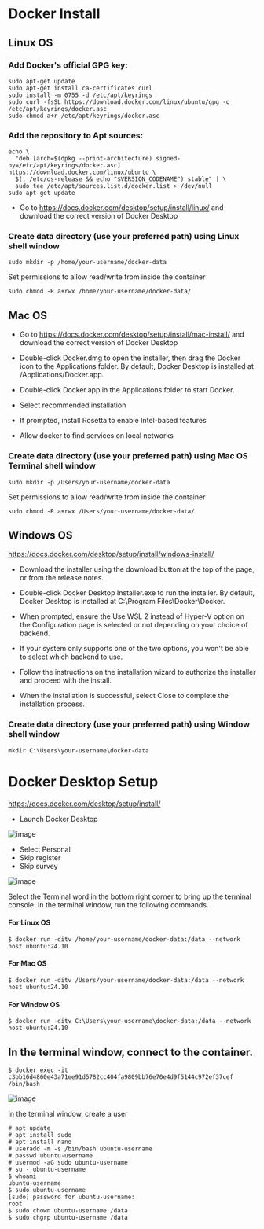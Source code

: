 # Docker Install
## Linux OS
### Add Docker's official GPG key:
```
sudo apt-get update
sudo apt-get install ca-certificates curl
sudo install -m 0755 -d /etc/apt/keyrings
sudo curl -fsSL https://download.docker.com/linux/ubuntu/gpg -o /etc/apt/keyrings/docker.asc
sudo chmod a+r /etc/apt/keyrings/docker.asc
```

### Add the repository to Apt sources:
```
echo \
  "deb [arch=$(dpkg --print-architecture) signed-by=/etc/apt/keyrings/docker.asc] https://download.docker.com/linux/ubuntu \
  $(. /etc/os-release && echo "$VERSION_CODENAME") stable" | \
  sudo tee /etc/apt/sources.list.d/docker.list > /dev/null
sudo apt-get update
```

- Go to https://docs.docker.com/desktop/setup/install/linux/ and download the correct version of Docker Desktop

### Create data directory (use your preferred path) using Linux shell window
```
sudo mkdir -p /home/your-username/docker-data
```
Set permissions to allow read/write from inside the container
```
sudo chmod -R a+rwx /home/your-username/docker-data/
```
## Mac OS

- Go to https://docs.docker.com/desktop/setup/install/mac-install/ and download the correct version of Docker Desktop

- Double-click Docker.dmg to open the installer, then drag the Docker icon to the Applications folder. By default, Docker Desktop is installed at /Applications/Docker.app.

- Double-click Docker.app in the Applications folder to start Docker.
- Select recommended installation
- If prompted, install Rosetta to enable Intel-based features
- Allow docker to find services on local networks

### Create data directory (use your preferred path) using Mac OS Terminal shell window
```
sudo mkdir -p /Users/your-username/docker-data
```
Set permissions to allow read/write from inside the container
```
sudo chmod -R a+rwx /Users/your-username/docker-data/
```

## Windows OS

https://docs.docker.com/desktop/setup/install/windows-install/

- Download the installer using the download button at the top of the page, or from the release notes.

- Double-click Docker Desktop Installer.exe to run the installer. By default, Docker Desktop is installed at C:\Program Files\Docker\Docker.

- When prompted, ensure the Use WSL 2 instead of Hyper-V option on the Configuration page is selected or not depending on your choice of backend.

- If your system only supports one of the two options, you won't be able to select which backend to use.

- Follow the instructions on the installation wizard to authorize the installer and proceed with the install.

- When the installation is successful, select Close to complete the installation process.

### Create data directory (use your preferred path) using Window shell window
```
mkdir C:\Users\your-username\docker-data
```


# Docker Desktop Setup

https://docs.docker.com/desktop/setup/install/

- Launch Docker Desktop
  
![image](https://github.com/user-attachments/assets/ed57f40e-29b3-465d-a767-8c1ac17b933e)

- Select Personal
- Skip register
- Skip survey
  
![image](https://github.com/user-attachments/assets/776a1e43-32ec-4a2a-a059-fdb11904f34a)

Select the Terminal word in the bottom right corner to bring up the terminal console.
In the terminal window, run the following commands.

#### For Linux OS
```
$ docker run -ditv /home/your-username/docker-data:/data --network host ubuntu:24.10
```

#### For Mac OS
```
$ docker run -ditv /Users/your-username/docker-data:/data --network host ubuntu:24.10
```

#### For Window OS
```
$ docker run -ditv C:\Users\your-username\docker-data:/data --network host ubuntu:24.10
```


## In the terminal window, connect to the container.
```
$ docker exec -it c3bb16d4860e43a71ee91d5782cc404fa9809bb76e70e4d9f5144c972ef37cef /bin/bash
```

![image](https://github.com/user-attachments/assets/9b18b941-a334-4440-9987-0e6a5208b4bf)


In the terminal window, create a user
```
# apt update
# apt install sudo
# apt install nano
# useradd -m -s /bin/bash ubuntu-username
# passwd ubuntu-username
# usermod -aG sudo ubuntu-username
# su - ubuntu-username
$ whoami
ubuntu-username
$ sudo ubuntu-username
[sudo] password for ubuntu-username: 
root
$ sudo chown ubuntu-username /data
$ sudo chgrp ubuntu-username /data
```

